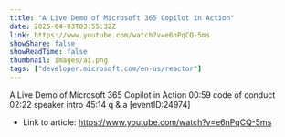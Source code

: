 ```yaml
---
title: "A Live Demo of Microsoft 365 Copilot in Action"
date: 2025-04-03T03:55:32Z
link: https://www.youtube.com/watch?v=e6nPqCQ-5ms
showShare: false
showReadTime: false
thumbnail: images/ai.png
tags: ["developer.microsoft.com/en-us/reactor"]
---
```

A Live Demo of Microsoft 365 Copilot in Action 00:59 code of conduct 02:22 speaker intro 45:14 q & a [eventID:24974]

- Link to article: https://www.youtube.com/watch?v=e6nPqCQ-5ms